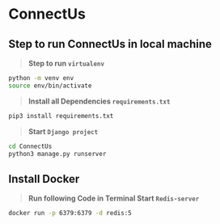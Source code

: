 # ConnectUs


## Step to run ConnectUs in local machine

> **Step to run `virtualenv`**

```sh
python -m venv env
source env/bin/activate
```

> **Install all Dependencies `requirements.txt`**

```sh
pip3 install requirements.txt
```

> **Start `Django project`**

```sh
cd ConnectUs
python3 manage.py runserver
```

## Install Docker

> **Run following Code in Terminal Start `Redis-server`**

```sh
docker run -p 6379:6379 -d redis:5
```
